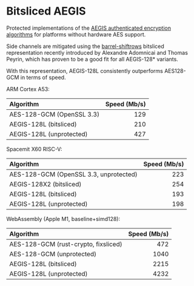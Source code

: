 # Bitsliced AEGIS

Protected implementations of the [AEGIS authenticated encryption algorithms](https://cfrg.github.io/draft-irtf-cfrg-aegis-aead/draft-irtf-cfrg-aegis-aead.html) for platforms without hardware AES support.

Side channels are mitigated using the [barrel-shiftrows](https://eprint.iacr.org/2020/1123.pdf) bitsliced representation recently introduced by Alexandre Adomnicai and Thomas Peyrin, which has proven to be a good fit for all AEGIS-128* variants.

With this representation, AEGIS-128L consistently outperforms AES128-GCM in terms of speed.

ARM Cortex A53:

| Algorithm                 | Speed (Mb/s) |
| :------------------------ | -----------: |
| AES-128-GCM (OpenSSL 3.3) |          129 |
| AEGIS-128L (bitsliced)    |          210 |
| AEGIS-128L (unprotected)  |          427 |

Spacemit X60 RISC-V:

| Algorithm                              | Speed (Mb/s) |
| :------------------------------------- | -----------: |
| AES-128-GCM (OpenSSL 3.3, unprotected) |          223 |
| AEGIS-128X2 (bitsliced)                |          254 |
| AEGIS-128L (bitsliced)                 |          193 |
| AEGIS-128L (unprotected)               |          198 |

WebAssembly (Apple M1, baseline+simd128):

| Algorithm                            | Speed (Mb/s) |
| :----------------------------------- | -----------: |
| AES-128-GCM (rust-crypto, fixsliced) |          472 |
| AES-128-GCM (unprotected)            |         1040 |
| AEGIS-128L (bitsliced)               |         2215 |
| AEGIS-128L (unprotected)             |         4232 |
